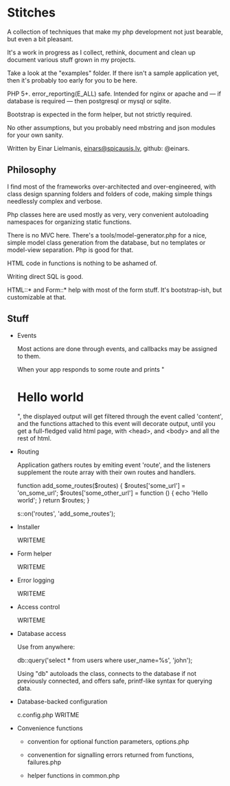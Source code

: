 Stitches
========

A collection of techniques that make my php development not just bearable, but
even a bit pleasant.

It's a work in progress as I collect, rethink, document and clean up document
various stuff grown in my projects.

Take a look at the "examples" folder. If there isn't a sample application yet,
then it's probably too early for you to be here.

PHP 5+. error\_reporting(E\_ALL) safe. Intended for nginx or apache and — if
database is required — then postgresql or mysql or sqlite.

Bootstrap is expected in the form helper,  but not strictly required.

No other assumptions, but you probably need mbstring and json modules for your
own sanity.

Written by Einar Lielmanis, einars@spicausis.lv, github: @einars.


Philosophy
----------

I find most of the frameworks over-architected and over-engineered, with class
design spanning folders and folders of code, making simple things needlessly
complex and verbose.

Php classes here are used mostly as very, very convenient autoloading
namespaces for organizing static functions.

There is no MVC here. There's a tools/model-generator.php for a nice, simple
model class generation from the database, but no templates or model-view
separation. Php is good for that.

HTML code in functions is nothing to be ashamed of.

Writing direct SQL is good.

HTML::* and Form::* help with most of the form stuff. It's bootstrap-ish, but
customizable at that.


Stuff
-----

- Events

  Most actions are done through events, and callbacks may be assigned to them.

  When your app responds to some route and prints "<h1>Hello world</h1>", the
  displayed output will get filtered through the event called 'content', and
  the functions attached to this event will decorate output, until you get a
  full-fledged valid html page, with &lt;head>, and &lt;body> and all the rest
  of html.


- Routing

  Application gathers routes by emiting event 'route', and the listeners
  supplement the route array with their own routes and handlers.

    function add\_some\_routes($routes) {
      $routes['some_url'] = 'on_some_url';
      $routes['some_other_url'] = function () {
        echo 'Hello world';
      }
      return $routes;
    }

    s::on('routes', 'add_some_routes');


- Installer

  WRITEME


- Form helper

  WRITEME


- Error logging

  WRITEME


- Access control

  WRITEME


- Database access

  Use from anywhere: 

    db::query('select * from users where user_name=%s', 'john');
  
  Using "db" autoloads the class, connects to the database if not previously
  connected, and offers safe, printf-like syntax for querying data.


- Database-backed configuration

  c.config.php
  WRITME


- Convenience functions

  - convention for optional function parameters, options.php

  - convenention for signalling errors returned from functions, failures.php

  - helper functions in common.php


